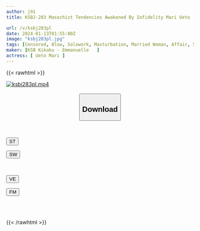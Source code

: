 ```yaml
---
author: j91
title: KSBJ-283 Masochist Tendencies Awakened By Infidelity Mari Ueto

url: /v/ksbj283pl
date: 2024-01-13T01:55:00Z
image: "ksbj283pl.jpg"
tags: [Censored, Blow, Solowork, Masturbation, Married Woman, Affair, Submissive Woman	]
maker: [KSB Kikaku - Emmanuelle   ]
actress: [ Ueto Mari ]
---
```



{{< rawhtml >}}

<div class="video" data-videoid="DkeDqjq77ATkJxY">
    <a href="javascript:;">
        <img src="/v/ksbj283pl/ksbj283pl.jpg" width="WIDTH" height="HEIGHT" alt="ksbj283pl.mp4" loading="lazy">
    </a>
</div>

<script type="text/javascript" src="https://j91.asia/asset/on-demand-st.js"></script>

<br>
  <link rel="stylesheet" href="https://j91.asia/asset/bs5.css">
  
  <center>
  <button class="btn btn-primary" type="button" data-bs-toggle="collapse" data-bs-target=".multi-collapse" aria-expanded="false" aria-controls="multiCollapseExample1 multiCollapseExample2"><h2>Download</h2></button></center>
</p>
<div class="row">
  <div class="col">
    <div class="collapse multi-collapse" id="multiCollapseExample1">
      <div class="card card-body">
	      	      <br>
<div class="buttons">  
<p><a href="https://streamtape.to/v/DkeDqjq77ATkJxY" target="_blank"><button class="btn-hover color-3"><i class="fa fa-download"></i> ST</button></a></p>
<p><a href="https://flaswish.com/t417pa60na10" target="_blank"><button class="btn-hover color-2"><i class="fa fa-download"></i> SW</button></a></p></div>
    </div>
  </div>
</div>
  <div class="col">
    <div class="collapse multi-collapse" id="multiCollapseExample2">
      <div class="card card-body">
	      <br>
<div class="buttons">
<p><a href="javascript:;" target="_blank"><button class="btn-hover color-9"><i class="fa fa-download"></i> VE</button></a></p>
<p><a href="javascript:;" target="_blank"><button class="btn-hover color-8"><i class="fa fa-download"></i> FM</button></a></p></div>
<br><br>
      </div>
    </div>
  </div>
</div>

{{< /rawhtml >}}